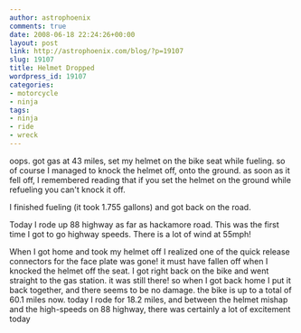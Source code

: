 ```yaml
---
author: astrophoenix
comments: true
date: 2008-06-18 22:24:26+00:00
layout: post
link: http://astrophoenix.com/blog/?p=19107
slug: 19107
title: Helmet Dropped
wordpress_id: 19107
categories:
- motorcycle
- ninja
tags:
- ninja
- ride
- wreck
---
```


oops. got gas at 43 miles, set my helmet on the bike seat while fueling. so of course I managed to knock the helmet off, onto the ground. as soon as it fell off, I remembered reading that if you set the helmet on the ground while refueling you can't knock it off.

I finished fueling (it took 1.755 gallons) and got back on the road.

Today I rode up 88 highway as far as hackamore road. This was the first time I got to go highway speeds. There is a lot of wind at 55mph!

When I got home and took my helmet off I realized one of the quick release connectors for the face plate was gone! it must have fallen off when I knocked the helmet off the seat. I got right back on the bike and went straight to the gas station. it was still there! so when I got back home I put it back together, and there seems to be no damage. the bike is up to a total of 60.1 miles now. today I rode for 18.2 miles, and between the helmet mishap and the high-speeds on 88 highway, there was certainly a lot of excitement today
